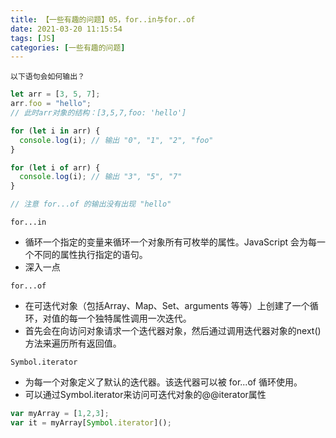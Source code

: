 ```yaml
---
title: 【一些有趣的问题】05，for..in与for..of
date: 2021-03-20 11:15:54
tags: [JS]
categories: [一些有趣的问题]
---
```


`以下语句会如何输出？`
```javascript
let arr = [3, 5, 7];
arr.foo = "hello";
// 此时arr对象的结构：[3,5,7,foo: 'hello']

for (let i in arr) {
  console.log(i); // 输出 "0", "1", "2", "foo"
}

for (let i of arr) {
  console.log(i); // 输出 "3", "5", "7"
}

// 注意 for...of 的输出没有出现 "hello"

```
`for...in `
- 循环一个指定的变量来循环一个对象所有可枚举的属性。JavaScript 会为每一个不同的属性执行指定的语句。
- 深入一点

`for...of `
- 在可迭代对象（包括Array、Map、Set、arguments 等等）上创建了一个循环，对值的每一个独特属性调用一次迭代。
- 首先会在向访问对象请求一个迭代器对象，然后通过调用迭代器对象的next()方法来遍历所有返回值。

`Symbol.iterator`
-  为每一个对象定义了默认的迭代器。该迭代器可以被 for...of 循环使用。
- 可以通过Symbol.iterator来访问可迭代对象的@@iterator属性
```javascript
var myArray = [1,2,3];
var it = myArray[Symbol.iterator]();
```



